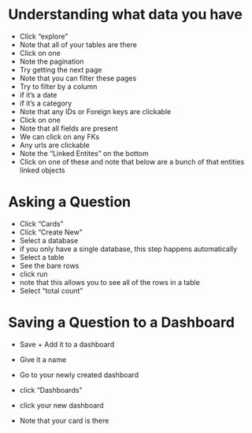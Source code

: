 # Understanding what data you have
* Click “explore”
* Note that all of your tables are there
* Click on one
* Note the pagination
* Try getting the next page
* Note that you can filter these pages
* Try to filter by a column
* if it’s a date
* if it’s a category
* Note that any IDs or Foreign keys are clickable
* Click on one
* Note that all fields are present
* We can click on any FKs
* Any urls are clickable
* Note the “Linked Entites” on the bottom
* Click on one of these and note that below are a bunch of that entities linked objects

# Asking a Question
* Click “Cards"
* Click “Create New"
* Select a database
* if you only have a single database, this step happens automatically
* Select a table
* See the bare rows
* click run
* note that this allows you to see all of the rows in a table
* Select “total count"

# Saving a Question to a Dashboard
* Save + Add it to a dashboard
* Give it a name

* Go to your newly created dashboard
* click “Dashboards"
* click your new dashboard
* Note that your card is there